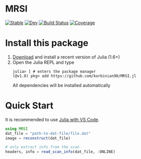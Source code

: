 # MRSI

[![Stable](https://img.shields.io/badge/docs-stable-blue.svg)](https://korbinian90.github.io/MRSI.jl/stable/)
[![Dev](https://img.shields.io/badge/docs-dev-blue.svg)](https://korbinian90.github.io/MRSI.jl/dev/)
[![Build Status](https://github.com/korbinian90/MRSI.jl/actions/workflows/CI.yml/badge.svg?branch=main)](https://github.com/korbinian90/MRSI.jl/actions/workflows/CI.yml?query=branch%3Amain)
[![Coverage](https://codecov.io/gh/korbinian90/MRSI.jl/branch/main/graph/badge.svg)](https://codecov.io/gh/korbinian90/MRSI.jl)

# Install this package
1. [Download](https://julialang.org/downloads/) and install a recent version of Julia (1.6+)
2. Open the Julia REPL and type
    ```
    julia> ] # enters the package manager
    (@v1.8) pkg> add https://github.com/korbinian90/MRSI.jl
    ```  
    All dependencies will be installed automatically

# Quick Start
It is recommended to use [Julia with VS Code](https://code.visualstudio.com/docs/languages/julia#_getting-started).

```julia
using MRSI
dat_file = "path-to-dat-file/file.dat"
image = reconstruct(dat_file)

# only extract info from the scan
headers, info = read_scan_info(dat_file, :ONLINE)
```
